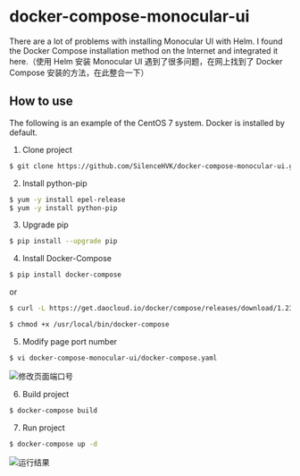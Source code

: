 # docker-compose-monocular-ui
There are a lot of problems with installing Monocular UI with Helm. I found the Docker Compose installation method on the Internet and integrated it here.（使用 Helm 安装 Monocular UI 遇到了很多问题，在网上找到了 Docker Compose 安装的方法，在此整合一下）


## How to use

The following is an example of the CentOS 7 system. Docker is installed by default.

1. Clone project

```bash
$ git clone https://github.com/SilenceHVK/docker-compose-monocular-ui.git
```

2. Install python-pip

```bash
$ yum -y install epel-release
$ yum -y install python-pip
```

3. Upgrade pip

```bash
$ pip install --upgrade pip
```

4. Install Docker-Compose

```bash
$ pip install docker-compose
```
or
```bash
$ curl -L https://get.daocloud.io/docker/compose/releases/download/1.23.1/docker-compose-`uname -s`-`uname -m` > /usr/local/bin/docker-compose

$ chmod +x /usr/local/bin/docker-compose
```

5. Modify page port number
```bash
$ vi docker-compose-monocular-ui/docker-compose.yaml 
```

![修改页面端口号](https://github.com/SilenceHVK/docker-compose-monocular-ui/raw/master/docs/port-number.png)


6. Build project

```bash
$ docker-compose build
```

7. Run project

```bash
$ docker-compose up -d
```

![运行结果](https://github.com/SilenceHVK/docker-compose-monocular-ui/raw/master/docs/MonocularScreenshot.gif)



